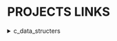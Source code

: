 # PROJECTS LINKS

<details>
<summary>c_data_structers</summary>

	<details>
	<summary>linked_lists</summary>

	<details>
	<summary>singly_linked_list</summary>

		</details>

		- [singly_linked_list.c](c_data_structers/linked_lists/singly_linked_list.c)

		<details>

	</details>

</details>

</details>
